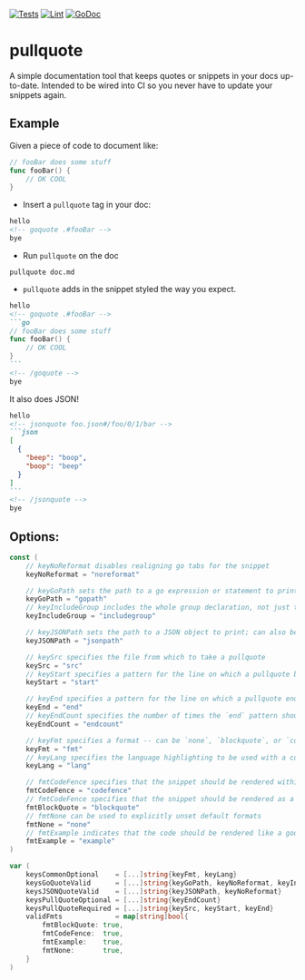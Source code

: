 [![Tests](https://github.com/jwilner/pullquote/workflows/tests/badge.svg)](https://github.com/jwilner/pullquote/workflows/)
[![Lint](https://github.com/jwilner/pullquote/workflows/lint/badge.svg)](https://github.com/jwilner/pullquote/actions?query=workflow%3Alint+branch%3Amain)
[![GoDoc](https://godoc.org/github.com/jwilner/pullquote?status.svg)](https://godoc.org/github.com/jwilner/pullquote)


# pullquote

A simple documentation tool that keeps quotes or snippets in your docs up-to-date. Intended to be wired into CI so you never have to update your snippets again.

## Example

Given a piece of code to document like:
<!-- goquote testdata/test_processFiles/gopath#fooBar -->
```go
// fooBar does some stuff
func fooBar() {
	// OK COOL
}
```
<!-- /goquote -->

- Insert a `pullquote` tag in your doc:
<!-- pullquote src=testdata/test_processFiles/gopath/README.md start=hello end=bye fmt=codefence lang=md -->
```md
hello
<!-- goquote .#fooBar -->
bye
```
<!-- /pullquote -->

- Run `pullquote` on  the doc
```shell
pullquote doc.md
```

- `pullquote` adds in the snippet styled the way you expect.
<!-- pullquote src=testdata/test_processFiles/gopath/README.expected.md start=hello end=bye fmt=codefence lang=md -->
~~~md
hello
<!-- goquote .#fooBar -->
```go
// fooBar does some stuff
func fooBar() {
	// OK COOL
}
```
<!-- /goquote -->
bye
~~~
<!-- /pullquote -->

It also does JSON!
<!-- pullquote src=testdata/test_processFiles/jsonpath/README.expected.md start=hello end=bye fmt=codefence lang=md -->
~~~md
hello
<!-- jsonquote foo.json#/foo/0/1/bar -->
```json
[
  {
    "beep": "boop",
    "boop": "beep"
  }
]
```
<!-- /jsonquote -->
bye
~~~
<!-- /pullquote -->

## Options:

<!-- goquote .#keySrc includegroup -->
```go
const (
	// keyNoReformat disables realigning go tabs for the snippet
	keyNoReformat = "noreformat"

	// keyGoPath sets the path to a go expression or statement to print; can also be specified via goquote tag
	keyGoPath = "gopath"
	// keyIncludeGroup includes the whole group declaration, not just the single named statement
	keyIncludeGroup = "includegroup"

	// keyJSONPath sets the path to a JSON object to print; can also be specified via jsonquote tag
	keyJSONPath = "jsonpath"

	// keySrc specifies the file from which to take a pullquote
	keySrc = "src"
	// keyStart specifies a pattern for the line on which a pullquote begins
	keyStart = "start"

	// keyEnd specifies a pattern for the line on which a pullquote ends
	keyEnd = "end"
	// keyEndCount specifies the number of times the `end` pattern should match before ending the quote; default 1
	keyEndCount = "endcount"

	// keyFmt specifies a format -- can be `none`, `blockquote`, or `codefence`; for goquote, defaults to codefence.
	keyFmt = "fmt"
	// keyLang specifies the language highlighting to be used with a codefence.
	keyLang = "lang"

	// fmtCodeFence specifies that the snippet should be rendered within a "codefence" -- i.e. ```
	fmtCodeFence = "codefence"
	// fmtCodeFence specifies that the snippet should be rendered as a blockquote
	fmtBlockQuote = "blockquote"
	// fmtNone can be used to explicitly unset default formats
	fmtNone = "none"
	// fmtExample indicates that the code should be rendered like a godoc example
	fmtExample = "example"
)
```
<!-- /goquote -->
<!-- goquote .#keysCommonOptional includegroup -->
```go
var (
	keysCommonOptional    = [...]string{keyFmt, keyLang}
	keysGoQuoteValid      = [...]string{keyGoPath, keyNoReformat, keyIncludeGroup}
	keysJSONQuoteValid    = [...]string{keyJSONPath, keyNoReformat}
	keysPullQuoteOptional = [...]string{keyEndCount}
	keysPullQuoteRequired = [...]string{keySrc, keyStart, keyEnd}
	validFmts             = map[string]bool{
		fmtBlockQuote: true,
		fmtCodeFence:  true,
		fmtExample:    true,
		fmtNone:       true,
	}
)
```
<!-- /goquote -->
